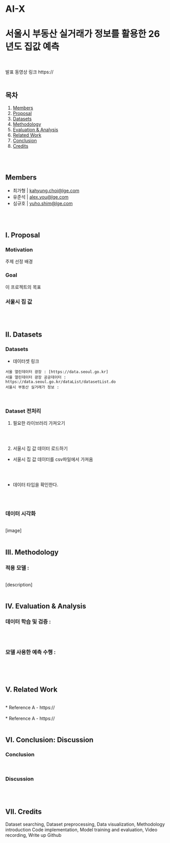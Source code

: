 # AI-X
# 서울시 부동산 실거래가 정보를 활용한 26년도 집값 예측
<br>

발표 동영상 링크
https://
<br>
<br>

## 목차
1. [Members](#members)
2. [Proposal](#i-proposal)
3. [Datasets](#ii-datasets)
4. [Methodology](#iii-methodology)
5. [Evaluation & Analysis](#iv-evaluation--analysis)
6. [Related Work](#v-related-work)
7. [Conclusion](#vi-conclusion-discussion)
8. [Credits](#vii-credits)
<br>
<br>


## Members
- 최가형 | kahyung.choi@lge.com
- 유준석 | alex.you@lge.com
- 심규호 | yuho.shim@lge.com
<br>
<br>


## I. Proposal
### Motivation
주제 선정 배경
<br>


### Goal
이 프로젝트의 목표
<br>


### 서울시 집 값
<br>
<br>


## II. Datasets
### Datasets
* 데이터셋 링크
```
서울 열린데이터 광장 : [https://data.seoul.go.kr]
서울 열린데이터 광장 공공데이터 : https://data.seoul.go.kr/dataList/datasetList.do
서울시 부동산 실거래가 정보 : 
```
<br>

### Dataset 전처리
1. 필요한 라이브러리 가져오기
``` python

```
<br>
  
2. 서울시 집 값 데이터 로드하기
* 서울시 집 값 데이터를 csv파일에서 가져옴
``` python

```
<br>

* 데이터 타입을 확인한다.
``` python

```
<br>

### 데이터 시각화
<br>
[image]
<br>
<br>


## III. Methodology
### 적용 모델 : 
<br>
[description]
<br>
<br>


## IV. Evaluation & Analysis
### 데이터 학습 및 검증 : 
``` python

```
<br>

### 모델 사용한 예측 수행 : 
``` python

```
<br>
<br>


## V. Related Work 
<br>
* Reference A
  - https://
<br>
<br>  
* Reference A
  - https://
<br>
<br>


## VI. Conclusion: Discussion
### Conclusion
<br>


### Discussion
<br>
<br>


## VII. Credits
Dataset searching, Dataset preprocessing, Data visualization, Methodology introduction
Code implementation, Model training and evaluation, Video recording, Write up Github



